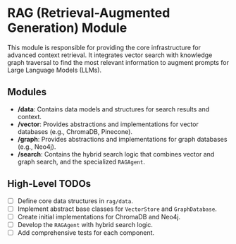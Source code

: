 # RAG (Retrieval-Augmented Generation) Module

This module is responsible for providing the core infrastructure for advanced context retrieval. It integrates vector search with knowledge graph traversal to find the most relevant information to augment prompts for Large Language Models (LLMs).

## Modules

- **/data**: Contains data models and structures for search results and context.
- **/vector**: Provides abstractions and implementations for vector databases (e.g., ChromaDB, Pinecone).
- **/graph**: Provides abstractions and implementations for graph databases (e.g., Neo4j).
- **/search**: Contains the hybrid search logic that combines vector and graph search, and the specialized `RAGAgent`.

## High-Level TODOs

- [ ] Define core data structures in `rag/data`.
- [ ] Implement abstract base classes for `VectorStore` and `GraphDatabase`.
- [ ] Create initial implementations for ChromaDB and Neo4j.
- [ ] Develop the `RAGAgent` with hybrid search logic.
- [ ] Add comprehensive tests for each component.
